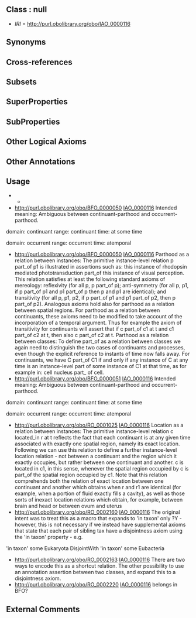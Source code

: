 
## Class : null

 * *IRI* = http://purl.obolibrary.org/obo/IAO_0000116

## Synonyms


## Cross-references


## Subsets


## SuperProperties


## SubProperties


## Other Logical Axioms


## Other Annotations


## Usage

 * -
 * http://purl.obolibrary.org/obo/BFO_0000050 [IAO_0000116](../../IAO/16/IAO_0000116.md) Intended meaning:
Ambiguous between continuant-parthood and occurrent-parthood.

domain: continuant
range: continuant
time: at some time

domain: occurrent
range: occurrent
time: atemporal
 * http://purl.obolibrary.org/obo/BFO_0000050 [IAO_0000116](../../IAO/16/IAO_0000116.md) Parthood as a relation between instances: The primitive instance-level relation p part_of p1 is illustrated in assertions such as: this instance of rhodopsin mediated phototransduction part_of this instance of visual perception.    This relation satisfies at least the following standard axioms of mereology: reflexivity (for all p, p part_of p); anti-symmetry (for all p, p1, if p part_of p1 and p1 part_of p then p and p1 are identical); and transitivity (for all p, p1, p2, if p part_of p1 and p1 part_of p2, then p part_of p2). Analogous axioms hold also for parthood as a relation between spatial regions.    For parthood as a relation between continuants, these axioms need to be modified to take account of the incorporation of a temporal argument. Thus for example the axiom of transitivity for continuants will assert that if c part_of c1 at t and c1 part_of c2 at t, then also c part_of c2 at t.    Parthood as a relation between classes: To define part_of as a relation between classes we again need to distinguish the two cases of continuants and processes, even though the explicit reference to instants of time now falls away. For continuants, we have C part_of C1 if and only if any instance of C at any time is an instance-level part of some instance of C1 at that time, as for example in: cell nucleus part_ of cell.
 * http://purl.obolibrary.org/obo/BFO_0000051 [IAO_0000116](../../IAO/16/IAO_0000116.md) Intended meaning:
Ambiguous between continuant-parthood and occurrent-parthood.

domain: continuant
range: continuant
time: at some time

domain: occurrent
range: occurrent
time: atemporal
 * http://purl.obolibrary.org/obo/RO_0001025 [IAO_0000116](../../IAO/16/IAO_0000116.md) Location as a relation between instances: The primitive instance-level relation c located_in r at t reflects the fact that each continuant is at any given time associated with exactly one spatial region, namely its exact location. Following we can use this relation to define a further instance-level location relation - not between a continuant and the region which it exactly occupies, but rather between one continuant and another. c is located in c1, in this sense, whenever the spatial region occupied by c is part_of the spatial region occupied by c1.    Note that this relation comprehends both the relation of exact location between one continuant and another which obtains when r and r1 are identical (for example, when a portion of fluid exactly fills a cavity), as well as those sorts of inexact location relations which obtain, for example, between brain and head or between ovum and uterus
 * http://purl.obolibrary.org/obo/RO_0002160 [IAO_0000116](../../IAO/16/IAO_0000116.md) The original intent was to treat this as a macro that expands to 'in taxon' only ?Y - however, this is not necessary if we instead have supplemental axioms that state that each pair of sibling tax have a disjointness axiom using the 'in taxon' property - e.g.

 'in taxon' some Eukaryota DisjointWith 'in taxon' some Eubacteria
 * http://purl.obolibrary.org/obo/RO_0002163 [IAO_0000116](../../IAO/16/IAO_0000116.md) There are two ways to encode this as a shortcut relation. The other possibility to use an annotation assertion between two classes, and expand this to a disjointness axiom. 
 * http://purl.obolibrary.org/obo/RO_0002220 [IAO_0000116](../../IAO/16/IAO_0000116.md) belongs in BFO?

## External Comments

